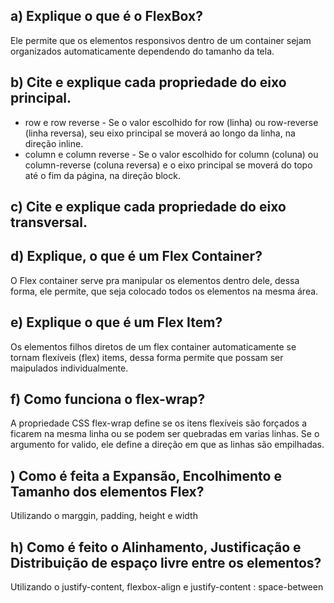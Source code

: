 ## a) Explique o que é o FlexBox?
Ele permite que os elementos responsivos dentro de um container sejam organizados automaticamente dependendo do tamanho da tela.

## b) Cite e explique cada propriedade do eixo principal.
- row e row reverse - Se o valor escolhido for row (linha) ou row-reverse (linha reversa), seu eixo principal se moverá ao longo da linha, na direção inline.
- column e column reverse - Se o valor escolhido for column (coluna) ou column-reverse (coluna reversa) e o eixo principal se moverá do topo até o fim da página, na direção block.

## c) Cite e explique cada propriedade do eixo transversal.


## d) Explique, o que é um Flex Container?
O Flex container serve pra manipular os elementos dentro dele, dessa forma, ele permite, que seja colocado todos os elementos na mesma área.

## e) Explique o que é um Flex Item? 
 Os elementos filhos diretos de um flex container automaticamente se tornam flexíveis (flex) items, dessa forma permite que possam ser maipulados individualmente.

##  f) Como funciona o flex-wrap?    
A propriedade CSS flex-wrap define se os itens flexíveis são forçados a ficarem na mesma linha ou se podem ser quebradas em varias linhas. Se o argumento for valido, ele define a direção em que as linhas são empilhadas.

## ) Como é feita a Expansão, Encolhimento e Tamanho dos elementos Flex?
 Utilizando o marggin, padding, height e width 

## h) Como é feito o Alinhamento, Justificação e Distribuição de espaço livre entre os elementos?
Utilizando o justify-content, flexbox-align e justify-content : space-between



